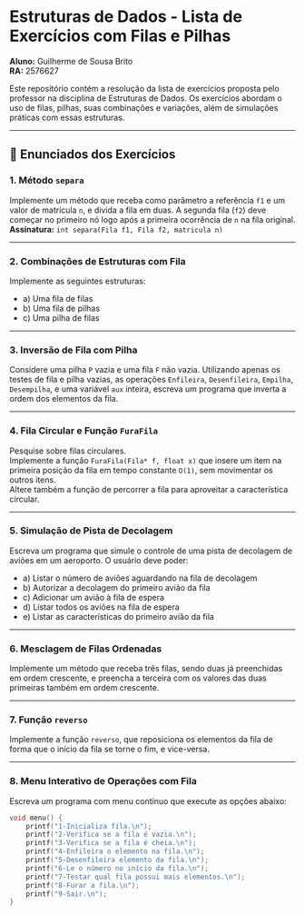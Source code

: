 # Estruturas de Dados - Lista de Exercícios com Filas e Pilhas

**Aluno:** Guilherme de Sousa Brito  
**RA:** 2576627

Este repositório contém a resolução da lista de exercícios proposta pelo professor na disciplina de Estruturas de Dados. Os exercícios abordam o uso de filas, pilhas, suas combinações e variações, além de simulações práticas com essas estruturas.

---

## 📘 Enunciados dos Exercícios

### 1. Método `separa`
Implemente um método que receba como parâmetro a referência `f1` e um valor de matrícula `n`, e divida a fila em duas. A segunda fila (`f2`) deve começar no primeiro nó logo após a primeira ocorrência de `n` na fila original.  
**Assinatura:** `int separa(Fila f1, Fila f2, matricula n)`

---

### 2. Combinações de Estruturas com Fila
Implemente as seguintes estruturas:
- a) Uma fila de filas
- b) Uma fila de pilhas
- c) Uma pilha de filas

---

### 3. Inversão de Fila com Pilha
Considere uma pilha `P` vazia e uma fila `F` não vazia. Utilizando apenas os testes de fila e pilha vazias, as operações `Enfileira`, `Desenfileira`, `Empilha`, `Desempilha`, e uma variável `aux` inteira, escreva um programa que inverta a ordem dos elementos da fila.

---

### 4. Fila Circular e Função `FuraFila`
Pesquise sobre filas circulares.  
Implemente a função `FuraFila(Fila* f, float x)` que insere um item na primeira posição da fila em tempo constante `O(1)`, sem movimentar os outros itens.  
Altere também a função de percorrer a fila para aproveitar a característica circular.

---

### 5. Simulação de Pista de Decolagem
Escreva um programa que simule o controle de uma pista de decolagem de aviões em um aeroporto. O usuário deve poder:
- a) Listar o número de aviões aguardando na fila de decolagem
- b) Autorizar a decolagem do primeiro avião da fila
- c) Adicionar um avião à fila de espera
- d) Listar todos os aviões na fila de espera
- e) Listar as características do primeiro avião da fila

---

### 6. Mesclagem de Filas Ordenadas
Implemente um método que receba três filas, sendo duas já preenchidas em ordem crescente, e preencha a terceira com os valores das duas primeiras também em ordem crescente.

---

### 7. Função `reverso`
Implemente a função `reverso`, que reposiciona os elementos da fila de forma que o início da fila se torne o fim, e vice-versa.

---

### 8. Menu Interativo de Operações com Fila
Escreva um programa com menu contínuo que execute as opções abaixo:

```c
void menu() {
    printf("1-Inicializa fila.\n");
    printf("2-Verifica se a fila é vazia.\n");
    printf("3-Verifica se a fila é cheia.\n");
    printf("4-Enfileira o elemento na fila.\n");
    printf("5-Desenfileira elemento da fila.\n");
    printf("6-Le o número no início da fila.\n");
    printf("7-Testar qual fila possui mais elementos.\n");
    printf("8-Furar a fila.\n");
    printf("9-Sair.\n");
}
